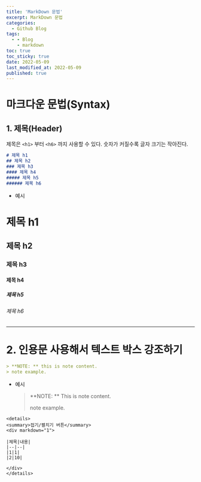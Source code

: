 ```yaml
---
title: 'MarkDown 문법'
excerpt: MarkDown 문법
categories:
  - Github Blog
tags:
  - - Blog
    - markdown
toc: true
toc_sticky: true
date: 2022-05-09
last_modified_at: 2022-05-09
published: true
---
```


# 마크다운 문법(Syntax)

## 1. 제목(Header)

제목은 `<h1>` 부터 `<h6>` 까지 사용할 수 있다. 숫자가 커질수록 글자 크기는 작아진다.

```markdown
# 제목 h1
## 제목 h2
### 제목 h3
#### 제목 h4
##### 제목 h5
###### 제목 h6
```

* 예시

# 제목 h1

## 제목 h2

### 제목 h3

#### 제목 h4

##### 제목 h5

###### 제목 h6

____



# 2. 인용문 사용해서 텍스트 박스 강조하기

```markdown
> **NOTE: ** this is note content.
> note example.
```

* 예시

  > **NOTE: ** This is note content.
  >
  > note example.

```
<details>
<summary>접기/펼치기 버튼</summary>
<div markdown="1">

|제목|내용|
|--|--|
|1|1|
|2|10|

</div>
</details>
```

